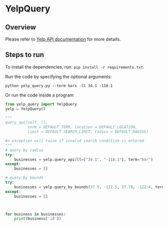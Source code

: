 # YelpQuery

## Overview

Please refer to [Yelp API documentation](http://www.yelp.com/developers/documentation)
for more details.


## Steps to run

To install the dependencies, run:
`pip install -r requirements.txt`.

Run the code by specifying the optional arguments:

`python yelp_query.py --term bars -ll 34.1 -118.1`

Or run the code inside a program

~~~python
from yelp_query import YelpQuery
yelp = YelpQuery()

"""
query_api(self, ll,
          term = DEFAULT_TERM, location = DEFAULT_LOCATION,
          limit = DEFAULT_SEARCH_LIMIT, radius = DEFAULT_RADIUS)

An exception will raise if invalid search condition is entered
"""
# query by radius
try:
	businesses = yelp.query_api(ll=["34.1", "-118.1"], term="bar")
except:
	businesses = []

# query by bounds
try:
	businesses = yelp.query_by_bounds(37.9, -122.5, 37.78, -122.4, term='bar')
except:
	businesses = []



for business in businesses:
	print(business['id'])
~~~